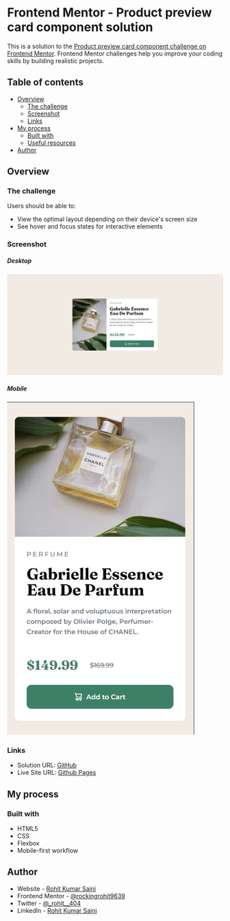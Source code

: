 # Frontend Mentor - Product preview card component solution

This is a solution to the [Product preview card component challenge on Frontend Mentor](https://www.frontendmentor.io/challenges/product-preview-card-component-GO7UmttRfa). Frontend Mentor challenges help you improve your coding skills by building realistic projects.

## Table of contents

- [Overview](#overview)
  - [The challenge](#the-challenge)
  - [Screenshot](#screenshot)
  - [Links](#links)
- [My process](#my-process)
  - [Built with](#built-with)
  - [Useful resources](#useful-resources)
- [Author](#author)

## Overview

### The challenge

Users should be able to:

- View the optimal layout depending on their device's screen size
- See hover and focus states for interactive elements

### Screenshot

##### Desktop

![Desktop Preview](./previews/desktop.jpg)

##### Mobile

![Mobile Preview](./previews/mobile.jpg)

### Links

- Solution URL: [GitHub](https://github.com/rockingrohit9639/Frontend-Mentor-Challanges/tree/master/sites/product-preview-card-component-main)
- Live Site URL: [Github Pages](https://rockingrohit9639.github.io/Frontend-Mentor-Challanges/sites/product-preview-card-component-main/)

## My process

### Built with

- HTML5
- CSS
- Flexbox
- Mobile-first workflow

## Author

- Website - [Rohit Kumar Saini](https://portfolio-45b9b.web.app/)
- Frontend Mentor - [@rockingrohit9639](https://www.frontendmentor.io/profile/rockingrohit9639)
- Twitter - [@\_rohit\_\_404](https://twitter.com/_rohit__404)
- LinkedIn - [Rohit Kumar Saini](https://www.linkedin.com/in/rohit-kumar-saini/)
